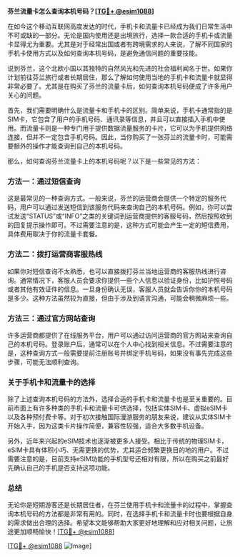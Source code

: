 **芬兰流量卡怎么查询本机号码？[[TG💪+ @esim1088](https://t.me/s/esim1088)]**

在如今这个移动互联网高度发达的时代，手机卡和流量卡已经成为我们日常生活中不可或缺的一部分。无论是国内使用还是出境旅行，选择一款合适的手机卡或流量卡显得尤为重要。尤其是对于经常出国或者有跨境需求的人来说，了解不同国家的手机卡使用方式以及如何查询本机号码，是避免通信问题的重要技能。

说到芬兰，这个北欧小国以其独特的自然风光和先进的社会福利闻名于世。如果你计划前往芬兰旅行或者长期居住，那么了解如何使用当地的手机卡和流量卡就显得非常必要了。尤其是在购买了芬兰的流量卡后，如何查询本机号码便成了许多用户关心的问题。

首先，我们需要明确什么是流量卡和手机卡的区别。简单来说，手机卡通常指的是SIM卡，它包含了用户的手机号码、通讯录等信息，并且可以直接插入手机中使用。而流量卡则是一种专门用于提供数据流量服务的卡片，它可以为手机提供网络连接，但并不一定包含手机号码。因此，当你购买了一张芬兰的流量卡时，可能需要额外的操作才能查询到自己的本机号码。

那么，如何查询芬兰流量卡上的本机号码呢？以下是一些常见的方法：

### 方法一：通过短信查询

这是最常见的一种查询方式。一般来说，芬兰的运营商会提供一个特定的服务代码，用户可以通过发送短信到该服务代码来查询自己的本机号码。例如，你可以尝试发送“STATUS”或“INFO”之类的关键词到运营商提供的客服号码，然后按照收到的回复提示操作即可。不过需要注意的是，这种方式可能会产生一定的短信费用，具体费用取决于你的流量卡套餐。

### 方法二：拨打运营商客服热线

如果你对短信查询不太熟悉，也可以直接拨打芬兰当地运营商的客服热线进行咨询。通常情况下，客服人员会要求你提供一些个人信息以验证身份，比如护照号码或者其他有效证件的信息。一旦身份确认无误，客服人员就会告诉你你的本机号码是多少。这种方法虽然较为直接，但由于涉及到语言沟通，可能会稍微麻烦一些。

### 方法三：通过官方网站查询

许多运营商都提供了在线服务平台，用户可以通过访问运营商的官方网站来查询自己的本机号码。登录账户后，通常可以在个人中心找到相关信息。不过需要注意的是，这种查询方式一般需要提前注册账号并绑定手机号码，如果没有事先完成这些步骤，可能无法顺利查询。

### 关于手机卡和流量卡的选择

除了上述查询本机号码的方法外，选择合适的手机卡和流量卡也是至关重要的。目前市面上有许多种类的手机卡和流量卡可供选择，包括实体SIM卡、虚拟eSIM卡以及各种预付费卡等。对于初次接触国际漫游服务的朋友来说，建议从实体SIM卡开始入手，因为这类卡片操作简便，兼容性较强，适合大多数手机设备。

另外，近年来兴起的eSIM技术也逐渐被更多人接受。相比于传统的物理SIM卡，eSIM卡具有体积小巧、无需更换的优势，尤其适合频繁更换目的地的用户。不过需要注意的是，目前支持eSIM功能的手机型号还相对有限，所以在购买之前最好先确认自己的手机是否支持这项功能。

### 总结

无论你是短期游客还是长期居住者，在芬兰使用手机卡和流量卡的过程中，掌握查询本机号码的方法都是非常有用的。同时，在选择手机卡和流量卡时也要根据自身的需求做出合理的选择。希望本文能够帮助大家更好地理解和应对相关问题，让旅途更加顺畅愉快！[[TG💪+ @esim1088](https://t.me/s/esim1088)]

[[TG💪+ @esim1088](https://t.me/s/esim1088) ![Image](https://i.postimg.cc/4NQfJmqS/Snipaste-2025-05-13-00-14-12.png)]